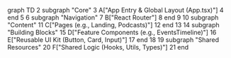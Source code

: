 graph TD
    2     subgraph "Core"
    3         A["App Entry & Global Layout (App.tsx)"]
    4     end
    5 
    6     subgraph "Navigation"
    7         B["React Router"]
    8     end
    9 
   10     subgraph "Content"
   11         C["Pages (e.g., Landing, Podcasts)"]
   12     end
   13 
   14     subgraph "Building Blocks"
   15         D["Feature Components (e.g., EventsTimeline)"]
   16         E["Reusable UI Kit (Button, Card, Input)"]
   17     end
   18 
   19     subgraph "Shared Resources"
   20         F["Shared Logic (Hooks, Utils, Types)"]
   21     end
